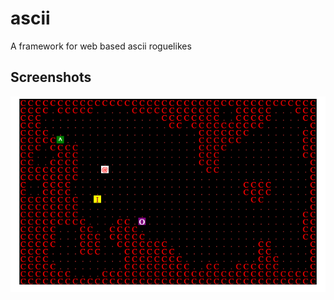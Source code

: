 # ascii
A framework for web based ascii roguelikes

## Screenshots
![screenshot1](./screenshots/1.png)
<!-- ![screenshot1](./screenshots/2.png) -->

